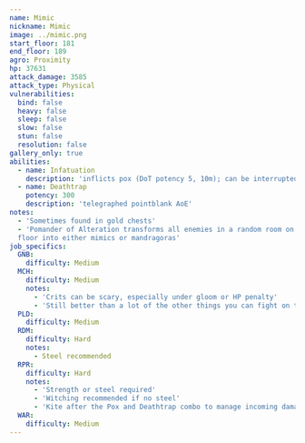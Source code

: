 ```yaml
---
name: Mimic
nickname: Mimic
image: ../mimic.png
start_floor: 181
end_floor: 189
agro: Proximity
hp: 37631
attack_damage: 3585
attack_type: Physical
vulnerabilities:
  bind: false
  heavy: false
  sleep: false
  slow: false
  stun: false
  resolution: false
gallery_only: true
abilities:
  - name: Infatuation
    description: 'inflicts pox (DoT potency 5, 10m); can be interrupted'
  - name: Deathtrap
    potency: 300
    description: 'telegraphed pointblank AoE'
notes:
  - 'Sometimes found in gold chests'
  - 'Pomander of Alteration transforms all enemies in a random room on the next
  floor into either mimics or mandragoras'
job_specifics:
  GNB:
    difficulty: Medium
  MCH:
    difficulty: Medium
    notes:
      - 'Crits can be scary, especially under gloom or HP penalty'
      - 'Still better than a lot of the other things you can fight on this set'
  PLD:
    difficulty: Medium
  RDM:
    difficulty: Hard
    notes:
      - Steel recommended
  RPR:
    difficulty: Hard
    notes:
      - 'Strength or steel required'
      - 'Witching recommended if no steel'
      - 'Kite after the Pox and Deathtrap combo to manage incoming damage'
  WAR:
    difficulty: Medium
---
```

